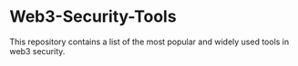 # Web3-Security-Tools
This repository contains a list of the most popular and widely used tools in web3 security.
